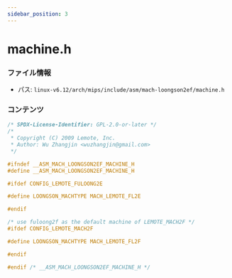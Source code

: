 ```yaml
---
sidebar_position: 3
---
```

# machine.h

### ファイル情報

- パス: `linux-v6.12/arch/mips/include/asm/mach-loongson2ef/machine.h`

### コンテンツ

```h
/* SPDX-License-Identifier: GPL-2.0-or-later */
/*
 * Copyright (C) 2009 Lemote, Inc.
 * Author: Wu Zhangjin <wuzhangjin@gmail.com>
 */

#ifndef __ASM_MACH_LOONGSON2EF_MACHINE_H
#define __ASM_MACH_LOONGSON2EF_MACHINE_H

#ifdef CONFIG_LEMOTE_FULOONG2E

#define LOONGSON_MACHTYPE MACH_LEMOTE_FL2E

#endif

/* use fuloong2f as the default machine of LEMOTE_MACH2F */
#ifdef CONFIG_LEMOTE_MACH2F

#define LOONGSON_MACHTYPE MACH_LEMOTE_FL2F

#endif

#endif /* __ASM_MACH_LOONGSON2EF_MACHINE_H */

```

